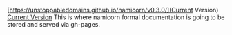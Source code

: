 [https://unstoppabledomains.github.io/namicorn/v0.3.0/](Current Version)
[Current Version](https://unstoppabledomains.github.io/namicorn/v0.3.0/)
This is where namicorn formal documentation is going to be stored and served via gh-pages.